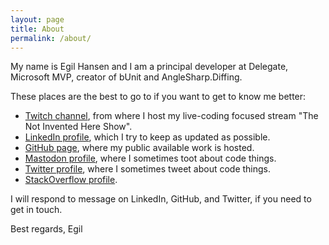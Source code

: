```yaml
---
layout: page
title: About
permalink: /about/
---
```

My name is Egil Hansen and I am a principal developer at Delegate, Microsoft MVP, creator of bUnit and AngleSharp.Diffing.

These places are the best to go to if you want to get to know me better:

- [Twitch channel](https://www.twitch.tv/egilhansen), from where I host my live-coding focused stream "The Not Invented Here Show".
- [LinkedIn profile](https://dk.linkedin.com/in/egilhansen), which I try to keep as updated as possible.
- [GitHub page](https://github.com/egil), where my public available work is hosted.
- <a rel="me" href="https://mastodon.social/@egil">Mastodon profile</a>, where I sometimes toot about code things.
- [Twitter profile](https://twitter.com/egilhansen), where I sometimes tweet about code things.
- [StackOverflow profile](http://stackoverflow.com/users/32809/egil-hansen).

I will respond to message on LinkedIn, GitHub, and Twitter, if you need to get in touch.

Best regards, Egil
